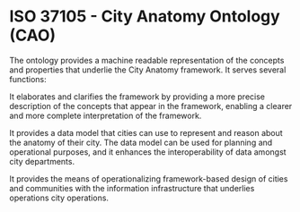 # ISO 37105 - City Anatomy Ontology (CAO)

The ontology provides a machine readable representation of the concepts and properties that underlie the City Anatomy framework. It serves several functions:

It elaborates and clarifies the framework by providing a more precise description of the concepts that appear in the framework, enabling a clearer and more complete interpretation of the framework.

It provides a data model that cities can use to represent and reason about the anatomy of their city. The data model can be used for planning and operational purposes, and it enhances the interoperability of data amongst city departments.

It provides the means of operationalizing framework-based design of cities and communities with the information infrastructure that underlies operations city operations.

